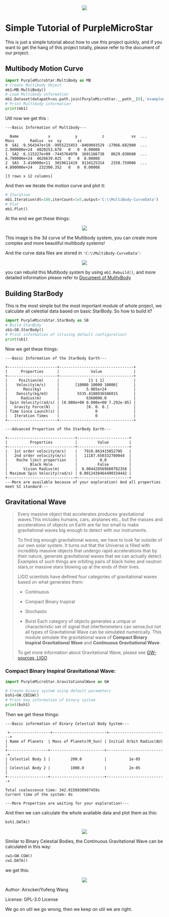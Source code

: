 <center><a href='https://airscker.github.io/Purple-Micro-Star/' ><img src='https://github.com/Airscker/Purple-Micro-Star/blob/Web/imgs/PMS.png?raw=true'></a></center>

# Simple Tutorial of PurpleMicroStar
This is just a simple tutorial about how to use this project quickly, and if you want to get the hang of this project totally, please refer to the document of our project.
## Multibody Motion Curve
```python
import PurpleMicroStar.MultiBody as MB
# Create Multibody Object
mb1=MB.MultiBody()
# Load Multibody information
mb1.Dataset(datapath=os.path.join(PurpleMicroStar.__path__[0],'exampledata\\Multibody-3.csv'))
# Print Multibody information
print(mb1)
```
Util now we get this :

```
---Basic Information of Multibody---

  Name             x           y           z            vx  ...          Mass       Radius  sx  sy       sz
0  SA1 -9.564347e+10 -9955225453 -8469093529 -17966.682980  ...  2.900000e+24  4020253.678   0   0  0.00008
1  SA2  6.115327e+09 -7445764970  1691166738   8629.030680  ...  6.700000e+24  4626639.025   0   0  0.00008
2  SA3  3.410000e+11  3019611419  9134125314   2358.759086  ...  4.800000e+24   232300.352   0   0  0.00008

[3 rows x 12 columns]
```

And then we iterate the motion curve and plot it:

```python
# Iteration
mb1.Iteration(dt=100,iterCount=1e5,output='C:\\MultiBody-CurveData')
# Plot
mb1.Plot()
```
At the end we get these things:

<center><img src='https://github.com/Airscker/Purple-Micro-Star/blob/Web/imgs/mb1.png?raw=true'></center>

This image is the 3d curve of the Multibody system, you can create more complex and more beautiful multibody systems!

And the curve data files are stored in `'C:\\MultiBody-CurveData'`:

<center><img src='https://github.com/Airscker/Purple-Micro-Star/blob/Web/imgs/curve.jpg?raw=true'></center>

you can rebuild this Multibody system by using `mb1.Rebuild()`, and more detailed information please refer to [Document of MulityBody](https://airscker.github.io/Purple-Micro-Star/doc/MultiBody.html)

## Building StarBody
This is the most simple but the most important module of whole project, we calculate all celestial data based on basic StarBody. So how to build it?
```python
import PurpleMicroStar.StarBody as SB
# Build StarBody
sb1=SB.StarBody()
# Print information of it(using default configuration)
print(sb1)
```
Now we get these things:

```
---Basic Information of the StarBody Earth---

+----------------------+---------------------------------+
|      Properties      |              Value              |
+----------------------+---------------------------------+
|     Position(m)      |             [1 1 1]             |
|    Velocity(m/s)     |       [10000 10000 10000]       |
|       Mass(kg)       |            5.965e+24            |
|    Density(kg/m3)    |        5535.4188936586015       |
|      Radius(m)       |            6360000.0            |
| Spin Velocity(rad/s) | [0.000e+00 0.000e+00 7.292e-05] |
|   Gravity Force(N)   |            [0. 0. 0.]           |
| Time Since Launch(s) |                0                |
|   Iteration Times    |                0                |
+----------------------+---------------------------------+

---Advanced Properties of the StarBody Earth---

+------------------------------+-----------------------+
|          Properties          |         Value         |
+------------------------------+-----------------------+
|   1st order velocity(m/s)    |   7910.863415852705   |
|   2nd order velocity(m/s)    |   11187.650332780044  |
|    Roche limit proportion    |          0.0          |
|          Black Hole          |         False         |
|       Vision Radius(m)       |  0.004428569680782358 |
| Maximum Spin Velocity(rad/s) | 0.0012438464490334442 |
+------------------------------+-----------------------+
---More are available because of your exploration! And all properties meet SI standard---
```
## Gravitational Wave

>Every massive object that accelerates produces gravitational waves.This includes humans, cars, airplanes etc., but the masses and accelerations of objects on Earth are far too small to make gravitational waves big enough to detect with our instruments.
>
>To find big enough gravitational waves, we have to look far outside of our own solar system. It turns out that the Universe is filled with incredibly massive objects that undergo rapid accelerations that by their nature, generate gravitational waves that we can actually detect. Examples of such things are orbiting pairs of black holes and neutron stars,or massive stars blowing up at the ends of their lives.
>
>LIGO scientists have defined four categories of gravitational waves based on what generates them:
>
>- Continuous
>
>- Compact Binary Inspiral
>
>- Stochastic
>
>- Burst
>  Each category of objects generates a unique or characteristic set of signal that interferometers can sense,but not all types of Gravitational Wave can be simulated numerically. This module simulate the gravitational wave of **Compact Binary Inspiral Gravitational Wave** and **Continuous Gravitational Wave**.
>
>To get more information about Gravitational Wave, please see [GW-sources, LIGO](https://www.ligo.caltech.edu/page/gw-sources)

### Compact Binary Inspiral Gravitational Wave:
```python
import PurpleMicroStar.GravitationalWave as GW

# Create binary system using default parameters
bsh1=GW.CBIGW()
# Print key information of binary system
print(bsh1)
```
Then we get these things:

```
---Basic information of Binary Celestial Body System---

 +------------------+------------------------+--------------------------+
| Name of Planets  | Mass of Planets(M_Sun) | Initial Orbit Radius(AU) |
+------------------+------------------------+--------------------------+
| Celestial Body 1 |         200.0          |          1e-05           |
| Celestial Body 2 |         1000.0         |          2e-05           |
+------------------+------------------------+--------------------------+

Total coalescence time: 342.0156938987459s
Current time of the system: 0s

---More Properties are waiting for your exploration!---
```

And then we can calculate the whole available data and plot them as this:

```python
bsh1.DATA()
```



<center><img src='https://github.com/Airscker/Purple-Micro-Star/blob/Web/imgs/CBIG.jpg?raw=true'></center>

Similar to Binary Celestial Bodies, the Continuous Gravitational Wave can be calculated in this way:

```python
cw1=GW.CGW()
cw1.DATA()
```

we get this:

<center><img src='https://github.com/Airscker/Purple-Micro-Star/blob/Web/imgs/pulsar.png?raw=true'></center>




Author: Airscker/Yufeng Wang

License: GPL-3.0 License

We go on util we go wrong, then we keep on util we are right.



